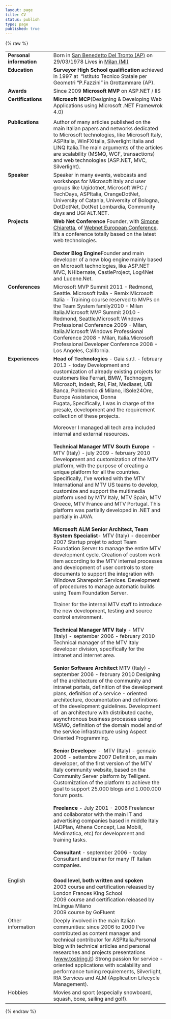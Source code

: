 ```yaml
---
layout: page
title: CV
status: publish
type: page
published: true
---
```

{% raw %}
<div align="center">
<table width="100%" border="0" cellspacing="0" cellpadding="0">
<tbody>
<tr>
<td valign="top" width="147"><strong>Personal information</strong></td>
<td valign="top" width="539">Born in <a title="San Benedetto del tronto's maps" href=" http://s.tostring.it/NmFCW5 " target="_blank">San Benedetto Del Tronto (AP)</a> on 29/03/1978
Lives in <a title="Milan's map" href=" http://s.tostring.it/NmFFRH ">Milan (MI)</a></td>
</tr>
<tr>
<td valign="top" width="147"><strong>Education</strong></td>
<td valign="top" width="539"><strong>Surveyor High School qualification </strong>achieved in 1997 at  “Istituto Tecnico Statale per Geometri “P.Fazzini” in Grottammare (AP).</td>
</tr>
<tr>
<td valign="top" width="147"><strong>Awards</strong></td>
<td valign="top" width="539">Since 2009 <strong>Microsoft MVP </strong>on ASP.NET / IIS</td>
</tr>
<tr>
<td valign="top" width="147"><strong>Certifications</strong></td>
<td valign="top" width="539"><strong>Microsoft MCP</strong>(Designing &amp; Developing Web Applications using Microsoft .NET Framewrok 4.0)</td>
</tr>
<tr>
<td valign="top" width="147"></td>
<td valign="top" width="539"></td>
</tr>
<tr>
<td valign="top" width="147"><strong>Publications</strong></td>
<td valign="top" width="539">Author of many articles published on the main Italian papers and networks dedicated to Microsoft technologies, like Microsoft Italy, ASPItalia, WinFXItalia, Silverlight Italia and LINQ Italia.The main arguments of the articles are scalability (MSMQ, WCF, transactions) and web technologies (ASP.NET, MVC, Silverlight).</td>
</tr>
<tr>
<td valign="top" width="147"><strong>Speaker</strong></td>
<td valign="top" width="539">Speaker in many events, webcasts and workshops for Microsoft Italy and user groups like Ugidotnet, Microsoft WPC / TechDays, ASPItalia, OrangeDotNet, University of Catania, University of Bologna, DotDotNet, DotNet Lombardia, Community days and UGI ALT.NET.</td>
</tr>
<tr>
<td valign="top" width="147"><strong>Projects</strong></td>
<td valign="top" width="539"><strong>Web Net Conference
</strong>Founder, with <a title="Simone Chiaretta's blog" href="http://codeclimber.net.nz/" target="_blank">Simone Chiaretta</a>, of <a title="Web.net European Conference" href="http://www.webnetconf.eu" target="_blank">Webnet European Conference</a>. It’s a conference totally based on the latest web technologies.
<strong></strong>
<br /><br />
<strong>Dexter Blog Engine</strong>Founder and main developer of a new blog engine mainly based on Microsoft technologies, like ASP.NET MVC, NHibernate, CastleProject, Log4Net and Lucene.Net.<strong></td>
</tr>
<tr>
<td valign="top" width="147"><strong>Conferences</strong></td>
<td valign="top" width="539">Microsoft MVP Summit 2011 - Redmond, Seattle.
Microsoft Italia - Remix
Microsoft Italia - Training course reserved to MVPs on the Team System family2010 - Milan Italia.Microsoft MVP Summit 2010 - Redmond, Seattle.Microsoft Windows Professional Conference 2009 - Milan, Italia.Microsoft Windows Professional Conference 2008 - Milan, Italia.Microsoft Professional Developer Conference 2008 - Los Angeles, California.</td>
</tr>
<tr>
<td valign="top" width="147"><strong>Experiences</strong></td>
<td valign="top" width="539"><b>Head of Technologies </b>- Gaia s.r.l. - february 2013 - today
Development and customization of already existing projects for customers like Ferrari, BMW, Technogym, Microsoft, Indesit, Rai, Fiat, Mediaset, UBI Banca, Politecnico di Milano, ilSole24Ore, Europe Assistance, Donna Fugata,.Specifically, I was in charge of the presale, development and the requirement collection of these projects.

Moreover I managed all tech area included internal and external resources.
<br /><br />
<strong>Technical Manager MTV South Europe</strong>  - MTV (Italy) - july 2009 - february 2010
Development and customization of the MTV platform, with the purpose of creating a unique platform for all the countries. Specifically, I’ve worked with the MTV International and MTV US teams to develop, customize and support the multimedia platform used by MTV Italy, MTV Spain, MTV Greece, MTV France and MTV Portugal. This platform was partially developed in .NET and partially in JAVA.
<br /><br />
<strong>Microsoft ALM Senior Architect, Team System Specialist</strong>- MTV (Italy) - december 2007
Startup projet to adopt Team Foundation Server to manage the entire MTV development cycle. Creation of custom work item according to the MTV internal processes and development of user controls to store documents to support the integration with Windows Sharepoint Services. Development of procedures to manage automatic builds using Team Foundation Server.

Trainer for the internal MTV staff to introduce the new development, testing and source control environment.
<br/><br/>
<strong>Technical Manager MTV Italy </strong>- MTV (Italy) - september 2006 - february 2010
Technical manager of the MTV Italy developer division, specifically for the intranet and internet area.
<br /><br />
<strong>Senior Software Architect </strong> MTV (Italy) - september 2006 - february 2010
Designing of the architecture of the community and intranet portals, definition of the development plans, definition of a service - oriented architecture, documentation and definitions of the development guidelines.
Development of  an architecture with distributed cache, asynchronous business processes using MSMQ, definition of the domain model and of the service infrastructure using Aspect Oriented Programming.
<br /><br />
<strong>Senior Developer</strong> -  MTV (Italy) - gennaio 2006 - settembre 2007
Definition, as main developer, of the first version of the MTV Italy community website, based on the Community Server platform by Telligent. Customization of the platform to achieve the goal to support 25.000 blogs and 1.000.000 forum posts.
<br /><br />
<strong>Freelance </strong> - July 2001 - 2006
Freelancer and collaborator with the main IT and advertising companies based in middle Italy (ADPlan, Athena Concept, Las Mobili, Medimatica, etc) for development and training tasks.
<br /><br />
<strong>Consultant </strong> - september 2006 - today
Consultant and trainer for many IT Italian companies.</td>
</tr>
<tr>
<td valign="top" width="147"></td>
<td valign="top" width="539"></td>
</tr>
<tr>
<td valign="top" width="147">English</td>
<td valign="top" width="539"><strong>Good level, both written and spoken</strong> <br/> 2003 course and certification released by London Frances King School <br/> 2009 course and certification released by InLingua Milano <br/> 2009 course by GoFluent</td>
</tr>
<tr>
<td valign="top" width="147">Other information</td>
<td valign="bottom" width="539">Deeply involved in the main Italian communities: since 2006 to 2009 I’ve contributed as content manager and technical contributor for ASPItalia.Personal blog with technical articles and personal researches and projects presentations (<a href="http://www.tostring.it/">www.tostring.it</a>) Strong passion for service - oriented applications with scalability and performance tuning requirements, Silverlight, RIA Services and ALM (Application Lifecycle Management).</td>
</tr>
<tr>
<td valign="top" width="147">Hobbies</td>
<td valign="bottom" width="539">Movies and sport (especially snowboard, squash, boxe, sailing and golf).</td>
</tr>
</tbody>
</table>
</div>
{% endraw %}
